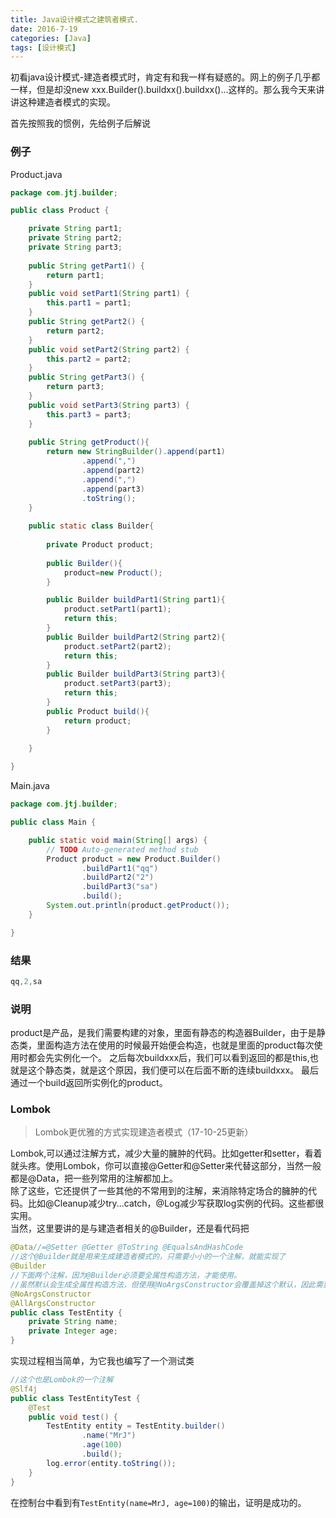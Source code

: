 ```yaml
---
title: Java设计模式之建筑者模式.
date: 2016-7-19
categories: [Java]
tags: [设计模式]
---
```

初看java设计模式-建造者模式时，肯定有和我一样有疑惑的。网上的例子几乎都一样，但是却没new xxx.Builder().buildxx().buildxx()...这样的。那么我今天来讲讲这种建造者模式的实现。

首先按照我的惯例，先给例子后解说

### 例子

Product.java
<!-- more -->
```java
package com.jtj.builder;

public class Product {

	private String part1;
	private String part2;
	private String part3;
	
	public String getPart1() {
		return part1;
	}
	public void setPart1(String part1) {
		this.part1 = part1;
	}
	public String getPart2() {
		return part2;
	}
	public void setPart2(String part2) {
		this.part2 = part2;
	}
	public String getPart3() {
		return part3;
	}
	public void setPart3(String part3) {
		this.part3 = part3;
	}
	
	public String getProduct(){
		return new StringBuilder().append(part1)
				.append(",")
				.append(part2)
				.append(",")
				.append(part3)
				.toString();
	}
	
	public static class Builder{
		
		private Product product;
		
		public Builder(){
			product=new Product();
		}

		public Builder buildPart1(String part1){
			product.setPart1(part1);
			return this;
		}
		public Builder buildPart2(String part2){
			product.setPart2(part2);
			return this;
		}
		public Builder buildPart3(String part3){
			product.setPart3(part3);
			return this;
		}
		public Product build(){
			return product;
		}
		
	}

}
```
Main.java
```java
package com.jtj.builder;

public class Main {

	public static void main(String[] args) {
		// TODO Auto-generated method stub
		Product product = new Product.Builder()
		        .buildPart1("qq")
				.buildPart2("2")
				.buildPart3("sa")
				.build();
		System.out.println(product.getProduct());
	}

}
```

### 结果

```java
qq,2,sa
```

### 说明
product是产品，是我们需要构建的对象，里面有静态的构造器Builder，由于是静态类，里面构造方法在使用的时候最开始便会构造，也就是里面的product每次使用时都会先实例化一个。
之后每次buildxxx后，我们可以看到返回的都是this,也就是这个静态类，就是这个原因，我们便可以在后面不断的连续buildxxx。
最后通过一个build返回所实例化的product。  

### Lombok

> Lombok更优雅的方式实现建造者模式（17-10-25更新）

Lombok,可以通过注解方式，减少大量的臃肿的代码。比如getter和setter，看着就头疼。使用Lombok，你可以直接@Getter和@Setter来代替这部分，当然一般都是@Data，把一些列常用的注解都加上。   
除了这些，它还提供了一些其他的不常用到的注解，来消除特定场合的臃肿的代码。比如@Cleanup减少try...catch，@Log减少写获取log实例的代码。这些都很实用。   
当然，这里要讲的是与建造者相关的@Builder，还是看代码把    
```java
@Data//=@Setter @Getter @ToString @EqualsAndHashCode
//这个@Builder就是用来生成建造者模式的，只需要小小的一个注解，就能实现了
@Builder
//下面两个注解，因为@Builder必须要全属性构造方法，才能使用。
//虽然默认会生成全属性构造方法，但使用@NoArgsConstructor会覆盖掉这个默认，因此需要添加@AllArgsConstructor
@NoArgsConstructor
@AllArgsConstructor
public class TestEntity {
    private String name;
    private Integer age;
}
```
实现过程相当简单，为它我也编写了一个测试类    
```java
//这个也是Lombok的一个注解
@Slf4j
public class TestEntityTest {
    @Test
    public void test() {
        TestEntity entity = TestEntity.builder()
                .name("MrJ")
                .age(100)
                .build();
        log.error(entity.toString());
    }
}
```
在控制台中看到有`TestEntity(name=MrJ, age=100)`的输出，证明是成功的。